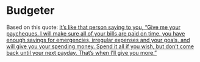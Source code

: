 # Budgeter

Based on this quote: [It’s like that person saying to you, “Give me your paycheques. I will make sure all of your bills are paid on time, you have enough savings for emergencies, irregular expenses and your goals, and will give you your spending money. Spend it all if you wish, but don’t come back until your next payday. That’s when I’ll give you more.”](https://www.mymoneycoach.ca/blog/organize-bank-accounts-in-3-steps-with-fixed-savings-and-variable-expenses.html)
